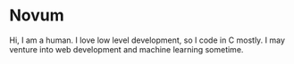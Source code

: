 # Novum
Hi,
I am a human.
I love low level development, so I code in C mostly.
I may venture into web development and machine learning sometime.
